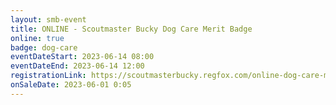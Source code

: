 ```yaml
---
layout: smb-event
title: ONLINE - Scoutmaster Bucky Dog Care Merit Badge
online: true
badge: dog-care
eventDateStart: 2023-06-14 08:00
eventDateEnd: 2023-06-14 12:00
registrationLink: https://scoutmasterbucky.regfox.com/online-dog-care-merit-badge---2023-06-14
onSaleDate: 2023-06-01 0:05
---
```

